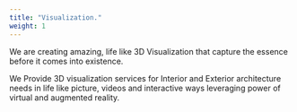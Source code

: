 ```yaml
---
title: "Visualization."
weight: 1
---
```


We are creating amazing, life like 3D Visualization that capture the essence before it comes into existence.

We Provide 3D visualization services for Interior and Exterior architecture needs in life like picture, videos and interactive ways leveraging power of virtual and augmented reality.
